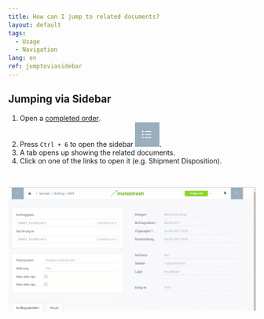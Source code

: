 ```yaml
---
title: How can I jump to related documents?
layout: default
tags:
  - Usage
  - Navigation
lang: en
ref: jumptoviasidebar
---
```


## Jumping via Sidebar

1. Open a [completed order](SalesOrder_recording).
1. Press `Ctrl + 6` to open the sidebar ![](assets/Sidebar_Icon_WebUI.png).
1. A tab opens up showing the related documents.
1. Click on one of the links to open it (e.g. Shipment Disposition).
<br>

![](assets/jumptosidebar.gif)

